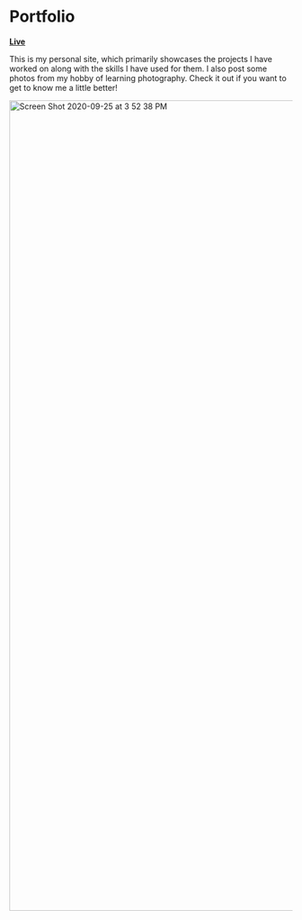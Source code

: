 # Portfolio

**[Live](https://albert-d-chen.github.io/portfolio/)**

This is my personal site, which primarily showcases the projects I have worked on along with the skills I have used for them. I also post some photos from my hobby of learning photography. Check it out if you want to get to know me a little better!

<img width="1439" alt="Screen Shot 2020-09-25 at 3 52 38 PM" src="https://user-images.githubusercontent.com/66042755/94322371-3084ec80-ff47-11ea-98da-65e2f4d3ff87.png">
